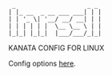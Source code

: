```
 _                    _ _ 
| |_ __  _ __ ___ ___| | |
| | '_ \| '__/ __/ __| | |
| | | | | |  \__ \__ \ | |
|_|_| |_|_|  |___/___/_|_|

```
KANATA CONFIG FOR LINUX

Config options [here](https://jtroo.github.io/config.html).
